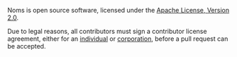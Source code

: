 Noms is open source software, licensed under the [Apache License, Version 2.0]().

Due to legal reasons, all contributors must sign a contributor license
agreement, either for an
[individual](http://noms.io/ca_individual.html) or
[corporation](http://noms.io/ca_corporation.html), before a
pull request can be accepted.
